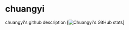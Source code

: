 # chuangyi
chuangyi's github description
[![Chuangyi's GitHub stats](https://github-readme-stats.vercel.app/api?username=chuangyi)]
